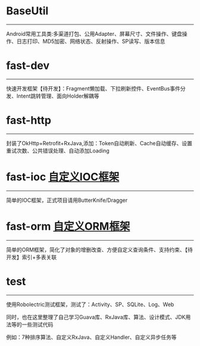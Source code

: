 # BaseUtil
---
Android常用工具类:多渠道打包、公用Adapter、屏幕尺寸、文件操作、键盘操作、日志打印、MD5加密、网络状态、反射操作、SP读写、版本信息

# fast-dev
---
快速开发框架【待开发】：Fragment懒加载、下拉刷新控件、EventBus事件分发、Intent跳转管理、面向Holder解耦等

# fast-http 
---
封装了OkHttp+Retrofit+RxJava,添加：Token自动刷新、Cache自动缓存、设置重试次数、公共错误处理、自动添加Loading

# fast-ioc [自定义IOC框架](http://www.jianshu.com/p/c676a9d39786)
---
简单的IOC框架，正式项目请用ButterKnife/Dragger

# fast-orm [自定义ORM框架](http://www.jianshu.com/p/efba22855502)
---
简单的ORM框架，简化了对象的增删改查、方便自定义查询条件、支持约束、【待开发】索引+多表关联

# test
---
使用Robolectric测试框架，测试了：Activity、SP、SQLite、Log、Web

同时，也在这里整理了自己学习Guava库、RxJava库、算法、设计模式、JDK用法等的一些测试代码

例如：7种排序算法、自定义RxJava、自定义Handler、自定义异步任务等